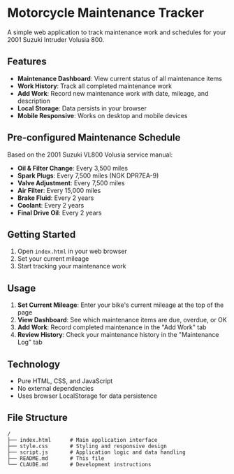 # Motorcycle Maintenance Tracker

A simple web application to track maintenance work and schedules for your 2001 Suzuki Intruder Volusia 800.

## Features

- **Maintenance Dashboard**: View current status of all maintenance items
- **Work History**: Track all completed maintenance work
- **Add Work**: Record new maintenance work with date, mileage, and description
- **Local Storage**: Data persists in your browser
- **Mobile Responsive**: Works on desktop and mobile devices

## Pre-configured Maintenance Schedule

Based on the 2001 Suzuki VL800 Volusia service manual:

- **Oil & Filter Change**: Every 3,500 miles
- **Spark Plugs**: Every 7,500 miles (NGK DPR7EA-9)
- **Valve Adjustment**: Every 7,500 miles
- **Air Filter**: Every 15,000 miles
- **Brake Fluid**: Every 2 years
- **Coolant**: Every 2 years
- **Final Drive Oil**: Every 2 years

## Getting Started

1. Open `index.html` in your web browser
2. Set your current mileage
3. Start tracking your maintenance work

## Usage

1. **Set Current Mileage**: Enter your bike's current mileage at the top of the page
2. **View Dashboard**: See which maintenance items are due, overdue, or OK
3. **Add Work**: Record completed maintenance in the "Add Work" tab
4. **Review History**: Check your maintenance history in the "Maintenance Log" tab

## Technology

- Pure HTML, CSS, and JavaScript
- No external dependencies
- Uses browser LocalStorage for data persistence

## File Structure

```
/
├── index.html      # Main application interface
├── style.css       # Styling and responsive design
├── script.js       # Application logic and data handling
├── README.md       # This file
└── CLAUDE.md       # Development instructions
```